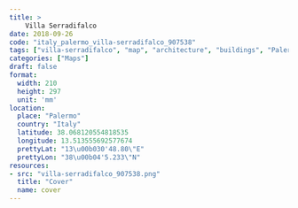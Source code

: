 ```yaml
---
title: > 
    Villa Serradifalco
date: 2018-09-26
code: "italy_palermo_villa-serradifalco_907538"
tags: ["villa-serradifalco", "map", "architecture", "buildings", "Palermo", "Italy"]
categories: ["Maps"]
draft: false
format:
  width: 210
  height: 297
  unit: 'mm'
location:
  place: "Palermo"
  country: "Italy"
  latitude: 38.068120554818535
  longitude: 13.513555692577674
  prettyLat: "13\u00b030'48.80\"E"
  prettyLon: "38\u00b04'5.233\"N"
resources:
- src: "villa-serradifalco_907538.png"
  title: "Cover"
  name: cover
---
```

